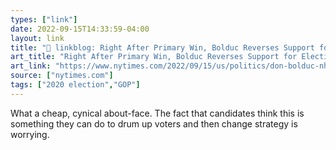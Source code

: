 ```yaml
---
types: ["link"]
date: 2022-09-15T14:33:59-04:00
layout: link
title: "🔗 linkblog: Right After Primary Win, Bolduc Reverses Support for Election Lies - The New York Times'"
art_title: "Right After Primary Win, Bolduc Reverses Support for Election Lies - The New York Times"
art_link: "https://www.nytimes.com/2022/09/15/us/politics/don-bolduc-nh.html"
source: ["nytimes.com"]
tags: ["2020 election","GOP"]
---
```

What a cheap, cynical about-face. The fact that candidates think this is something they can do to drum up voters and then change strategy is worrying.
 
